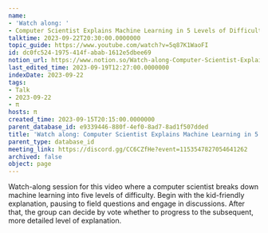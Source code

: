 ```yaml
---
name:
- 'Watch along: '
- Computer Scientist Explains Machine Learning in 5 Levels of Difficulty | WIRED
talktime: 2023-09-22T20:30:00.0000000
topic_guide: https://www.youtube.com/watch?v=5q87K1WaoFI
id: dc0fc524-1975-414f-abab-1612e5dbee69
notion_url: https://www.notion.so/Watch-along-Computer-Scientist-Explains-Machine-Learning-in-5-Levels-of-Difficulty-WIRED-dc0fc5241975414fabab1612e5dbee69
last_edited_time: 2023-09-19T12:27:00.0000000
indexDate: 2023-09-22
tags:
- Talk
- 2023-09-22
- π
hosts: π
created_time: 2023-09-15T20:15:00.0000000
parent_database_id: e9339446-880f-4ef0-8ad7-8ad1f507dded
title: 'Watch along: Computer Scientist Explains Machine Learning in 5 Levels of Difficulty | WIRED'
parent_type: database_id
meeting_link: https://discord.gg/CC6CZfHe?event=1153547827054641262
archived: false
object: page
---
```



Watch-along session for this video where a computer scientist breaks down machine learning into five levels of difficulty.
Begin with the kid-friendly explanation, pausing to field questions and engage in discussions. After that, the group can decide by vote whether to progress to the subsequent, more detailed level of explanation.


























